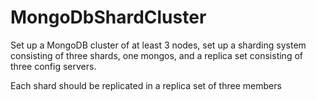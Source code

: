 # MongoDbShardCluster

Set up a MongoDB cluster of at least 3 nodes, set up a sharding system consisting of three shards, one mongos, and a replica set consisting of three config servers.

Each shard should be replicated in a replica set of three members
